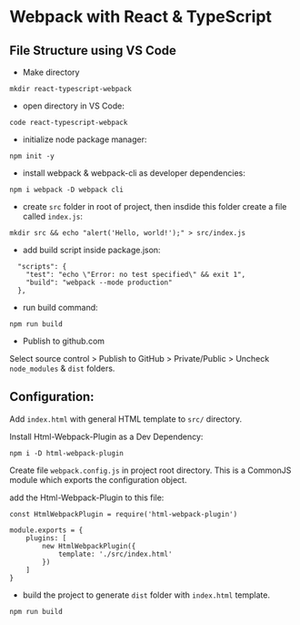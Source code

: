 # Webpack with React & TypeScript

## File Structure using VS Code
* Make directory
```
mkdir react-typescript-webpack
```
* open directory in VS Code:
```
code react-typescript-webpack
```
* initialize node package manager:
```
npm init -y
```
* install webpack & webpack-cli as developer dependencies:
```
npm i webpack -D webpack cli
```
* create ```src``` folder in root of project, then insdide this folder create a file called ```index.js```:
```
mkdir src && echo "alert('Hello, world!');" > src/index.js
```
* add build script inside package.json:
```
  "scripts": {
    "test": "echo \"Error: no test specified\" && exit 1",
    "build": "webpack --mode production"
  },
```
* run build command:
```
npm run build
```
* Publish to github.com

Select source control > Publish to GitHub > Private/Public > Uncheck ```node_modules``` & ```dist``` folders.

## Configuration:
Add ```index.html``` with general HTML template to ```src/``` directory.

Install Html-Webpack-Plugin as a Dev Dependency:
```
npm i -D html-webpack-plugin
```
Create file ```webpack.config.js``` in project root directory.  This is a CommonJS module which exports the configuration object.

add the Html-Webpack-Plugin to this file:

```
const HtmlWebpackPlugin = require('html-webpack-plugin')

module.exports = {
    plugins: [
        new HtmlWebpackPlugin({
            template: './src/index.html'
        })
    ]
}
```
* build the project to generate ```dist``` folder with ```index.html``` template.
```
npm run build
```







